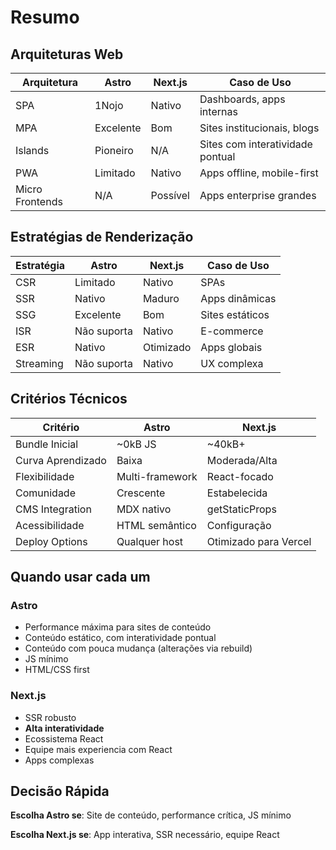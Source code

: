 # Resumo

## Arquiteturas Web

| Arquitetura     | Astro     | Next.js | Caso de Uso                    |
| --------------- | --------- | ------- | ------------------------------ |
| SPA             | 1Nojo     | Nativo  | Dashboards, apps internas      |
| MPA             | Excelente | Bom     | Sites institucionais, blogs    |
| Islands         | Pioneiro  | N/A     | Sites com interatividade pontual |
| PWA             | Limitado  | Nativo  | Apps offline, mobile-first     |
| Micro Frontends | N/A       | Possível| Apps enterprise grandes        |

## Estratégias de Renderização

| Estratégia | Astro       | Next.js   | Caso de Uso     |
| ---------- | ----------- | --------- | --------------- |
| CSR        | Limitado    | Nativo    | SPAs            |
| SSR        | Nativo      | Maduro    | Apps dinâmicas  |
| SSG        | Excelente   | Bom       | Sites estáticos |
| ISR        | Não suporta | Nativo    | E-commerce      |
| ESR        | Nativo      | Otimizado | Apps globais    |
| Streaming  | Não suporta | Nativo    | UX complexa     |

## Critérios Técnicos

| Critério           | Astro              | Next.js                |
| ------------------ | ------------------ | ---------------------- |
| Bundle Inicial     | ~0kB JS            | ~40kB+                 |
| Curva Aprendizado  | Baixa              | Moderada/Alta          |
| Flexibilidade      | Multi-framework    | React-focado           |
| Comunidade         | Crescente          | Estabelecida           |
| CMS Integration    | MDX nativo         | getStaticProps         |
| Acessibilidade     | HTML semântico     | Configuração           |
| Deploy Options     | Qualquer host      | Otimizado para Vercel  |

## Quando usar cada um

### Astro

- Performance máxima para sites de conteúdo
- Conteúdo estático, com interatividade pontual
- Conteúdo com pouca mudança (alterações via rebuild)
- JS mínimo
- HTML/CSS first

### Next.js

- SSR robusto
- **Alta interatividade**
- Ecossistema React
- Equipe mais experiencia com React
- Apps complexas

## Decisão Rápida

**Escolha Astro se**: Site de conteúdo, performance crítica, JS mínimo

**Escolha Next.js se**: App interativa, SSR necessário, equipe React
